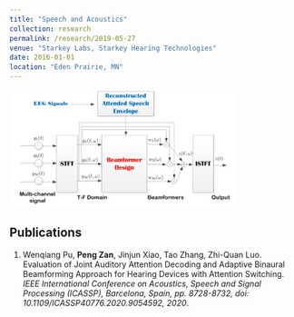 ```yaml
---
title: "Speech and Acoustics"
collection: research
permalink: /research/2019-05-27
venue: "Starkey Labs, Starkey Hearing Technologies"
date: 2016-01-01
location: "Eden Prairie, MN"
---
```


<img src="/projects/p4-joint.png" width="400">

<!-- Machine learning can be used in auditory neuroscience.  -->

Publications
------
<ol>
  <li>Wenqiang Pu, <strong>Peng Zan</strong>, Jinjun Xiao, Tao Zhang, Zhi-Quan Luo. <a href="https://ieeexplore.ieee.org/document/9054592" style="text-decoration: none">Evaluation of Joint Auditory Attention Decoding and Adaptive Binaural Beamforming Approach for Hearing Devices with Attention Switching</a>. <i>IEEE International Conference on Acoustics, Speech and Signal Processing (ICASSP), Barcelona, Spain, pp. 8728-8732, doi: 10.1109/ICASSP40776.2020.9054592, 2020</i>.</li>
</ol>